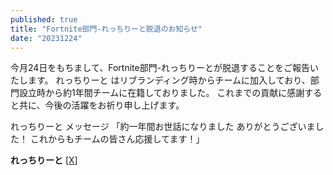 ```yaml
---
published: true
title: "Fortnite部門-れっちりーと脱退のお知らせ"
date: "20231224"
---
```


今月24日をもちまして、Fortnite部門-れっちりーとが脱退することをご報告いたします。
れっちりーと はリブランディング時からチームに加入しており、部門設立時から約1年間チームに在籍しておりました。
これまでの貢献に感謝すると共に、今後の活躍をお祈り申し上げます。

れっちりーと メッセージ
「約一年間お世話になりました
ありがとうございました！
これからもチームの皆さん応援してます！」

**れっちりーと** [[X](https://x.com/retchiri1)]
